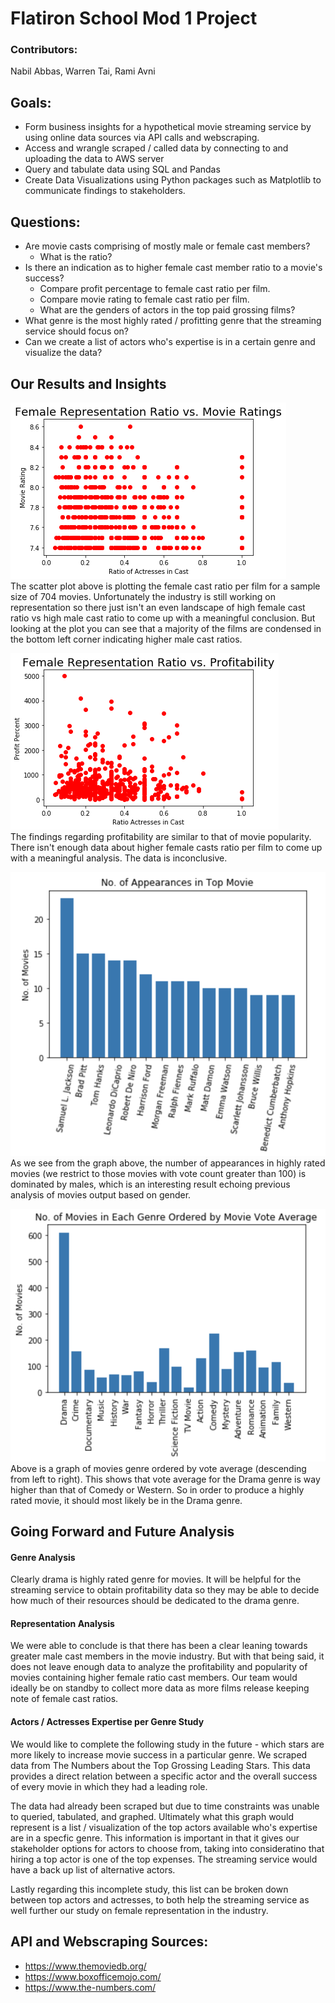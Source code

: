 # Flatiron School Mod 1 Project

### Contributors: 
Nabil Abbas, Warren Tai, Rami Avni

## Goals:
- Form business insights for a hypothetical movie streaming service by using online data sources via API calls and webscraping.
- Access and wrangle scraped / called data by connecting to and uploading the data to AWS server 
- Query and tabulate data using SQL and Pandas
- Create Data Visualizations using Python packages such as Matplotlib to communicate findings to stakeholders.

## Questions:
- Are movie casts comprising of mostly male or female cast members?
    - What is the ratio?
- Is there an indication as to higher female cast member ratio to a movie's success?  
    - Compare profit percentage to female cast ratio per film.  
    - Compare movie rating to female cast ratio per film.
    - What are the genders of actors in the top paid grossing films?
- What genre is the most highly rated / profitting genre that the streaming service should focus on?
- Can we create a list of actors who's expertise is in a certain genre and visualize the data?


## Our Results and Insights
![Movie Ratings vs. Ratio](movie_rating_vs_f_rep.png)   
The scatter plot above is plotting the female cast ratio per film for a sample size of 704 movies.  Unfortunately the industry is still working on representation so there just isn't an even landscape of high female cast ratio vs high male cast ratio to come up with a meaningful conclusion.  But looking at the plot you can see that a majority of the films are condensed in the bottom left corner indicating higher male cast ratios.

![Profitability vs. Ratio](Profitability_vs_f_rep.png)  
The findings regarding profitability are similar to that of movie popularity.  There isn't enough data about higher female casts ratio per film to come up with a meaningful analysis. The data is inconclusive.

![Actor Appearances in Top Movies](num_top_apperances.png)  
As we see from the graph above, the number of appearances in highly rated movies (we restrict to those movies with vote count greater than 100) is dominated by males, which is an interesting result echoing previous analysis of movies output based on gender.

![Genre Popularity Review](best_genres.png)  
Above is a graph of movies genre ordered by vote average (descending from left to right). This shows that vote average for the Drama genre is way higher than that of Comedy or Western. So in order to produce a highly rated movie, it should most likely be in the Drama genre.

## Going Forward and Future Analysis

#### Genre Analysis
Clearly drama is highly rated genre for movies.  It will be helpful for the streaming service to obtain profitability data so they may be able to decide how much of their resources should be dedicated to the drama genre.

#### Representation Analysis
We were able to conclude is that there has been a clear leaning towards greater male cast members in the movie industry.  But with that being said, it does not leave enough data to analyze the profitability and popularity of movies containing higher female ratio cast members.  Our team would ideally be on standby to collect more data as more films release keeping note of female cast ratios.

#### Actors / Actresses Expertise per Genre Study
We would like to complete the following study in the future - which stars are more likely to increase movie success in a particular genre. We scraped data from The Numbers about the Top Grossing Leading Stars. This data provides a direct relation between a specific actor and the overall success of every movie in which they had a leading role.

The data had already been scraped but due to time constraints was unable to queried, tabulated, and graphed.  Ultimately what this graph would represent is a list / visualization of the top actors available who's expertise are in a specfic genre.  This information is important in that it gives our stakeholder options for actors to choose from, taking into consideratino that hiring a top actor is one of the top expenses.  The streaming service would have a back up list of alternative actors.

Lastly regarding this incomplete study, this list can be broken down between top actors and actresses, to both help the streaming service as well further our study on female representation in the industry.



## API and Webscraping Sources:
- https://www.themoviedb.org/
- https://www.boxofficemojo.com/
- https://www.the-numbers.com/


